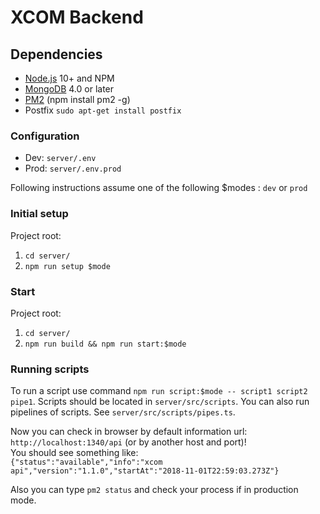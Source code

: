 # XCOM Backend

## Dependencies
- [Node.js](https://nodejs.org/uk/) 10+ and NPM
- [MongoDB](https://docs.mongodb.com/manual/installation/) 4.0 or later
- [PM2](https://www.npmjs.com/package/pm2) (npm install pm2 -g)
- Postfix `sudo apt-get install postfix`

### Configuration
* Dev: `server/.env`
* Prod: `server/.env.prod`

Following instructions assume one of the following $modes : `dev` or `prod`

### Initial setup
Project root:
1) `cd server/`
1) `npm run setup $mode` 

### Start
Project root:
1) `cd server/`
1) `npm run build && npm run start:$mode`

### Running scripts
To run a script use command `npm run script:$mode -- script1 script2 pipe1`. Scripts should be located in `server/src/scripts`. You can also run pipelines of scripts. See `server/src/scripts/pipes.ts`.

Now you can check in browser by default information url: `http://localhost:1340/api` (or by another host and port)!  
You should see something like:  
```{"status":"available","info":"xcom api","version":"1.1.0","startAt":"2018-11-01T22:59:03.273Z"}```

Also you can type ```pm2 status``` and check your process if in production mode.
